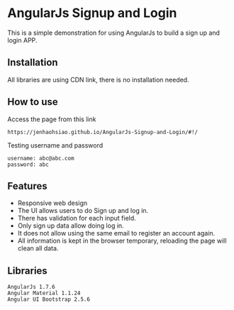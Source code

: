# AngularJs Signup and Login

This is a simple demonstration for using AngularJs to build a sign up and login APP.

## Installation

All libraries are using CDN link, there is no installation needed.

## How to use
Access the page from this link
```
https://jenhaohsiao.github.io/AngularJs-Signup-and-Login/#!/
```
Testing username and password
```
username: abc@abc.com
password: abc
```

## Features
* Responsive web design
* The UI allows users to do Sign up and log in.
* There has validation for each input field. 
* Only sign up data allow doing log in.
* It does not allow using the same email to register an account again.
* All information is kept in the browser temporary, reloading the page will clean all data.

## Libraries

```
AngularJs 1.7.6
Angular Material 1.1.24
Angular UI Bootstrap 2.5.6
```
